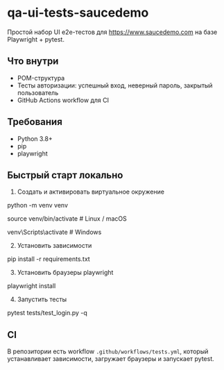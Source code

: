 # qa-ui-tests-saucedemo


Простой набор UI e2e-тестов для https://www.saucedemo.com на базе Playwright + pytest.


## Что внутри


- POM-структура
- Тесты авторизации: успешный вход, неверный пароль, закрытый пользователь
- GitHub Actions workflow для CI


## Требования


- Python 3.8+
- pip
- playwright


## Быстрый старт локально


1. Создать и активировать виртуальное окружение


python -m venv venv


source venv/bin/activate # Linux / macOS


venv\Scripts\activate # Windows


2. Установить зависимости


pip install -r requirements.txt


3. Установить браузеры playwright


playwright install


4. Запустить тесты


pytest tests/test_login.py -q


## CI


В репозитории есть workflow `.github/workflows/tests.yml`, который устанавливает зависимости, загружает браузеры и запускает pytest.
